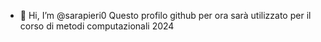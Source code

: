 - 👋 Hi, I’m @sarapieri0
Questo profilo github per ora sarà utilizzato per il corso di metodi computazionali 2024 

